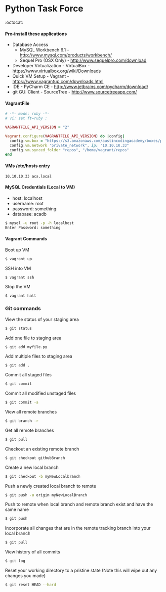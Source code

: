 Python Task Force
=================

:octocat:

#### Pre-install these applications
* Database Access
  * MySQL Workbench 6.1 - http://www.mysql.com/products/workbench/
  * Sequel Pro (OSX Only) - http://www.sequelpro.com/download
* Developer Virtualization - VirtualBox - https://www.virtualbox.org/wiki/Downloads
* Quick VM Setup - Vagrant - https://www.vagrantup.com/downloads.html
* IDE - PyCharm CE - http://www.jetbrains.com/pycharm/download/
* git GUI Client - SourceTree - http://www.sourcetreeapp.com/

#### VagrantFile
```ruby
# -*- mode: ruby -*-
# vi: set ft=ruby :

VAGRANTFILE_API_VERSION = "2"

Vagrant.configure(VAGRANTFILE_API_VERSION) do |config|
  config.vm.box = "https://s3.amazonaws.com/austincodingacademy/boxes/pyVagrant.box"
  config.vm.network "private_network", ip: "10.10.10.33"
  config.vm.synced_folder "repos", "/home/vagrant/repos"
end
```

#### VMs /etc/hosts entry
```
10.10.10.33 aca.local
```
#### MySQL Credentials (Local to VM)
* host: localhost
* username: root
* password: something
* database: acadb
```bash
$ mysql -u root -p -h localhost
Enter Password: something
```

#### Vagrant Commands
Boot up VM
```bash
$ vagrant up
```
SSH into VM
```bash
$ vagrant ssh
```
Stop the VM
```bash
$ vagrant halt
```

### Git commands
View the status of your staging area
```bash
$ git status
```
Add one file to staging area
```bash
$ git add myfile.py
```
Add multiple files to staging area
```bash
$ git add .
```
Commit all staged files
```bash
$ git commit
```
Commit all modified unstaged files
```bash
$ git commit -a
```
View all remote branches
```bash
$ git branch -r
```
Get all remote branches
```bash
$ git pull
```
Checkout an existing remote branch
```bash
$ git checkout githubBranch
```
Create a new local branch
```bash
$ git checkout -b myNewLocalbranch
```
Push a newly created local branch to remote
```bash
$ git push -u origin myNewLocalBranch
```
Push to remote when local branch and remote branch exist and have the same name
```bash
$ git push
```
Incorporate all changes that are in the remote tracking branch into your local branch
```bash
$ git pull
```
View history of all commits
```bash
$ git log
```
Reset your working directory to a pristine state (Note this will wipe out any changes you made)
```bash
$ git reset HEAD --hard
```

